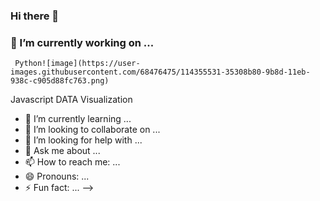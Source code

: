 ### Hi there 👋
### 🔭 I’m currently working on ...
     Python![image](https://user-images.githubusercontent.com/68476475/114355531-35308b80-9b8d-11eb-938c-c905d88fc763.png)
 Javascript DATA Visualization
- 🌱 I’m currently learning ...
- 👯 I’m looking to collaborate on ...
- 🤔 I’m looking for help with ...
- 💬 Ask me about ...
- 📫 How to reach me: ...
- 😄 Pronouns: ...
- ⚡ Fun fact: ...
-->
